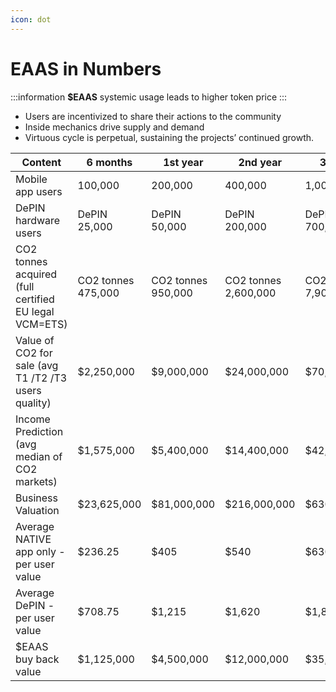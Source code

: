 ```yaml
---
icon: dot
---
```



# EAAS in Numbers

:::information
**$EAAS** systemic usage leads to higher token price
:::


- Users are incentivized to share their actions to the community
- Inside mechanics drive supply and demand
- Virtuous cycle is perpetual, sustaining the projects’ continued growth.

| Content                                             | 6 months         | 1st year        | 2nd year        | 3rd year        |
|-----------------------------------------------------|------------------|-----------------|-----------------|-----------------|
| Mobile app users      | 100,000    | 200,000   |  400,000   |  1,000,000 |
| DePIN hardware users | DePIN 25,000  | DePIN 50,000   | DePIN 200,000  | DePIN 700,000   |
| CO2 tonnes acquired (full certified EU legal VCM=ETS)  | CO2 tonnes 475,000 | CO2 tonnes 950,000 | CO2 tonnes 2,600,000 | CO2 tonnes 7,900,000 |
| Value of CO2 for sale (avg T1 /T2 /T3 users quality) | $2,250,000      | $9,000,000      | $24,000,000     | $70,000,000     |
| Income Prediction (avg median of CO2 markets)       | $1,575,000       | $5,400,000      | $14,400,000     | $42,000,000     |
| Business Valuation                                 | $23,625,000      | $81,000,000     | $216,000,000    | $630,000,000    |
| Average NATIVE app only - per user value           | $236.25          | $405            | $540            | $630            |
| Average DePIN - per user value                     | $708.75          | $1,215          | $1,620          | $1,890          |
| $EAAS buy back value                               | $1,125,000       | $4,500,000      | $12,000,000     | $35,000,000     |
